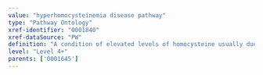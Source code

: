 ```yaml
---
value: "hyperhomocysteinemia disease pathway"
type: "Pathway Ontology"
xref-identifier: "0001840"
xref-dataSource: "PW"
definition: "A condition of elevated levels of homocysteine usually due to alteration in folate metabolic pathways. Homocysteine is an intermediate in the methionine metabolic cycle. It can be remethylated to methionine or it can follow the transsulfuration pathway."
level: "Level 4+"
parents: ['0001645']
---
```

